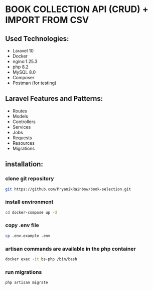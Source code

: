 # BOOK COLLECTION API (CRUD) + IMPORT FROM CSV

## Used Technologies:
- Laravel 10
- Docker
- nginx:1.25.3
- php 8.2
- MySQL 8.0
- Composer
- Postman (for testing)

## Laravel Features and Patterns:
- Routes
- Models
- Controllers
- Services
- Jobs
- Requests
- Resources
- Migrations

## installation:

### clone git repository
```bash
git https://github.com/PryanikRainbow/book-selection.git
```

### install environment
```bash
cd docker-compose up -d
```
### copy .env file
```bash
cp .env.example .env
```

### artisan commands are available in the php container
```bash
docker exec -it bs-php /bin/bash
```

### run migrations
```bash
php artisan migrate
```
